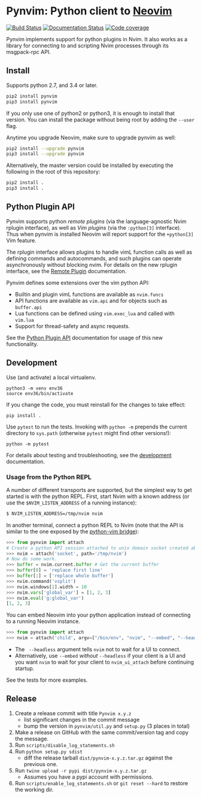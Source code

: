 Pynvim: Python client to [Neovim](https://github.com/neovim/neovim)
===================================================================

[![Build Status](https://travis-ci.org/neovim/pynvim.svg?branch=master)](https://travis-ci.org/neovim/pynvim)
[![Documentation Status](https://readthedocs.org/projects/pynvim/badge/?version=latest)](http://pynvim.readthedocs.io/en/latest/?badge=latest)
[![Code coverage](https://codecov.io/gh/neovim/pynvim/branch/master/graph/badge.svg)](https://codecov.io/gh/neovim/pynvim)

Pynvim implements support for python plugins in Nvim. It also works as a library for
connecting to and scripting Nvim processes through its msgpack-rpc API.

Install
-------

Supports python 2.7, and 3.4 or later.

```sh
pip2 install pynvim
pip3 install pynvim
```

If you only use one of python2 or python3, it is enough to install that
version. You can install the package without being root by adding the `--user`
flag.

Anytime you upgrade Neovim, make sure to upgrade pynvim as well:
```sh
pip2 install --upgrade pynvim
pip3 install --upgrade pynvim
```

Alternatively, the master version could be installed by executing the following
in the root of this repository:
```sh
pip2 install .
pip3 install .
```

Python Plugin API
-----------------

Pynvim supports python _remote plugins_ (via the language-agnostic Nvim rplugin
interface), as well as _Vim plugins_ (via the `:python[3]` interface). Thus when
pynvim is installed Neovim will report support for the `+python[3]` Vim feature.

The rplugin interface allows plugins to handle vimL function calls as well as
defining commands and autocommands, and such plugins can operate asynchronously
without blocking nvim.  For details on the new rplugin interface, 
see the [Remote Plugin](http://pynvim.readthedocs.io/en/latest/usage/remote-plugins.html) documentation.

Pynvim defines some extensions over the vim python API:

* Builtin and plugin vimL functions are available as `nvim.funcs`
* API functions are available as `vim.api` and for objects such as `buffer.api`
* Lua functions can be defined using `vim.exec_lua` and called with `vim.lua`
* Support for thread-safety and async requests.

See the [Python Plugin API](http://pynvim.readthedocs.io/en/latest/usage/python-plugin-api.html) documentation for usage of this new functionality.

Development
-----------

Use (and activate) a local virtualenv.

    python3 -m venv env36
    source env36/bin/activate

If you change the code, you must reinstall for the changes to take effect:

    pip install .

Use `pytest` to run the tests. Invoking with `python -m` prepends the current
directory to `sys.path` (otherwise `pytest` might find other versions!):

    python -m pytest

For details about testing and troubleshooting, see the
[development](http://pynvim.readthedocs.io/en/latest/development.html)
documentation.

### Usage from the Python REPL

A number of different transports are supported, but the simplest way to get
started is with the python REPL. First, start Nvim with a known address (or use
the `$NVIM_LISTEN_ADDRESS` of a running instance): 

```sh
$ NVIM_LISTEN_ADDRESS=/tmp/nvim nvim
```

In another terminal, connect a python REPL to Nvim (note that the API is similar
to the one exposed by the [python-vim
bridge](http://vimdoc.sourceforge.net/htmldoc/if_pyth.html#python-vim)):

```python
>>> from pynvim import attach
# Create a python API session attached to unix domain socket created above:
>>> nvim = attach('socket', path='/tmp/nvim')
# Now do some work. 
>>> buffer = nvim.current.buffer # Get the current buffer
>>> buffer[0] = 'replace first line'
>>> buffer[:] = ['replace whole buffer']
>>> nvim.command('vsplit')
>>> nvim.windows[1].width = 10
>>> nvim.vars['global_var'] = [1, 2, 3]
>>> nvim.eval('g:global_var')
[1, 2, 3]
```

You can embed Neovim into your python application instead of connecting to
a running Neovim instance.

```python
>>> from pynvim import attach
>>> nvim = attach('child', argv=["/bin/env", "nvim", "--embed", "--headless"])
```

- The ` --headless` argument tells `nvim` not to wait for a UI to connect.
- Alternatively, use `--embed` _without_ `--headless` if your client is a UI
  and you want `nvim` to wait for your client to `nvim_ui_attach` before
  continuing startup.

See the tests for more examples.

Release
-------

1. Create a release commit with title `Pynvim x.y.z`
   - list significant changes in the commit message
   - bump the version in `pynvim/util.py` and `setup.py` (3 places in total)
2. Make a release on GitHub with the same commit/version tag and copy the message.
3. Run `scripts/disable_log_statements.sh`
4. Run `python setup.py sdist`
    - diff the release tarball `dist/pynvim-x.y.z.tar.gz` against the previous one.
5. Run `twine upload -r pypi dist/pynvim-x.y.z.tar.gz`
    - Assumes you have a pypi account with permissions.
6. Run `scripts/enable_log_statements.sh` or `git reset --hard` to restore the working dir.
